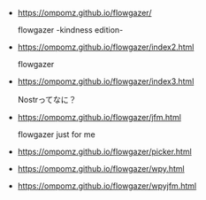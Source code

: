 * https://ompomz.github.io/flowgazer/

  flowgazer -kindness edition-  
* https://ompomz.github.io/flowgazer/index2.html

	flowgazer  
* https://ompomz.github.io/flowgazer/index3.html

	Nostrってなに？  
* https://ompomz.github.io/flowgazer/jfm.html

	flowgazer just for me  
* https://ompomz.github.io/flowgazer/picker.html

* https://ompomz.github.io/flowgazer/wpy.html

* https://ompomz.github.io/flowgazer/wpyjfm.html
